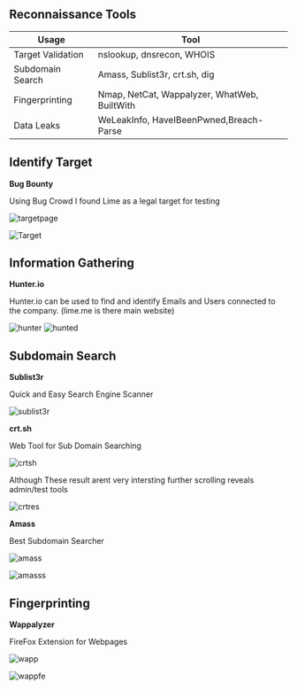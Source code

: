 **Reconnaissance Tools**
---
|Usage |Tool |
|-|-|
|Target Validation|nslookup, dnsrecon, WHOIS|
|Subdomain Search|Amass, Sublist3r, crt.sh, dig|
|Fingerprinting|Nmap, NetCat, Wappalyzer, WhatWeb, BuiltWith|
|Data Leaks|WeLeakInfo, HaveIBeenPwned,Breach-Parse|

**Identify Target**
--
**Bug Bounty**

Using Bug Crowd I found Lime as a legal target for testing

![targetpage](https://user-images.githubusercontent.com/66635295/167045417-dcc30f7b-fca1-4dd4-abbc-ded8cf6706e7.png)

![Target](https://user-images.githubusercontent.com/66635295/167045040-d644645d-7aa2-48bd-903c-b0a870d7f379.png)



**Information Gathering**
--
**Hunter.io**

Hunter.io can be used to find and identify Emails and Users connected to the company. (lime.me is there main website)

![hunter](https://user-images.githubusercontent.com/66635295/167033436-84a7e7e8-6a55-4c0e-a77b-50b5c5423ccf.png)
![hunted](https://user-images.githubusercontent.com/66635295/167045144-af87b8d8-0d1c-4e61-a031-c5329f3ec13e.png)


**Subdomain Search**
--
**Sublist3r**

Quick and Easy Search Engine Scanner

![sublist3r](https://user-images.githubusercontent.com/66635295/167046003-b6d9165c-75ec-4121-8ce9-d4d9490d61a7.png)


**crt.sh**

Web Tool for Sub Domain Searching

![crtsh](https://user-images.githubusercontent.com/66635295/167046423-e9b78df8-2ff7-49e6-9398-381ca7b8fd4e.png)

Although These result arent very intersting further scrolling reveals admin/test tools

![crtres](https://user-images.githubusercontent.com/66635295/167046580-f4fc7223-40ff-4e80-a2ec-a203323f16a0.png)

**Amass**

Best Subdomain Searcher

![amass](https://user-images.githubusercontent.com/66635295/167051198-d34d6a9e-7f7e-4366-b57d-d0379d1b50f7.png)

![amasss](https://user-images.githubusercontent.com/66635295/167051208-fe5d7e0f-e710-4967-954b-2ed74004e600.png)

**Fingerprinting**
--

**Wappalyzer**

FireFox Extension for Webpages 

![wapp](https://user-images.githubusercontent.com/66635295/167051502-49c3419a-ceaa-4384-bd61-0fbe11f2ab5e.png)

![wappfe](https://user-images.githubusercontent.com/66635295/167051603-fd50e60c-474d-4d00-a71f-1b632c9f9e26.png)

